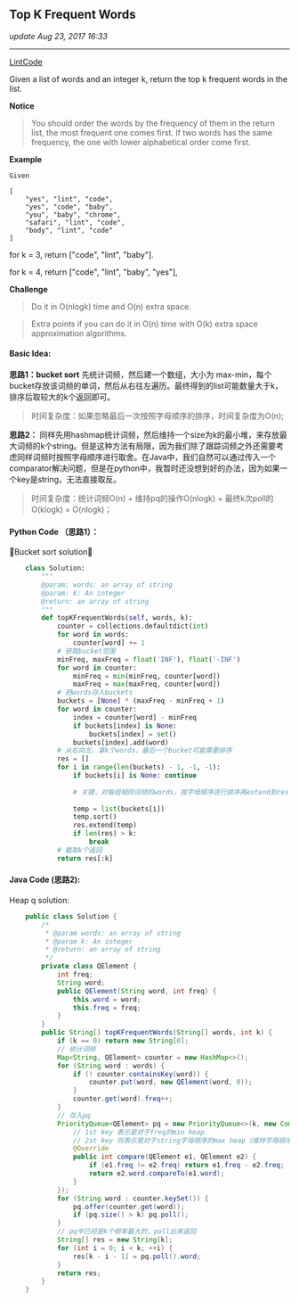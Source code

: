 ## Top K Frequent Words
_update Aug 23, 2017  16:33_

---
[LintCode](http://www.lintcode.com/en/problem/top-k-frequent-words/)

Given a list of words and an integer k, return the top k frequent words in the list.

**Notice**

>You should order the words by the frequency of them in the return list, the most frequent one comes first. If two words has the same frequency, the one with lower alphabetical order come first.


**Example**

    Given
    
    [
        "yes", "lint", "code",
        "yes", "code", "baby",
        "you", "baby", "chrome",
        "safari", "lint", "code",
        "body", "lint", "code"
    ]
for k = 3, return ["code", "lint", "baby"].

for k = 4, return ["code", "lint", "baby", "yes"],

**Challenge**
>Do it in O(nlogk) time and O(n) extra space.

>Extra points if you can do it in O(n) time with O(k) extra space approximation algorithms.

#### Basic Idea:
**思路1：bucket sort**
先统计词频，然后建一个数组，大小为 max-min，每个bucket存放该词频的单词，然后从右往左遍历。最终得到的list可能数量大于k，排序后取较大的k个返回即可。

>时间复杂度：如果忽略最后一次按照字母顺序的排序，时间复杂度为O(n);

**思路2：**
同样先用hashmap统计词频，然后维持一个size为k的最小堆，来存放最大词频的k个string。但是这种方法有局限，因为我们除了跟踪词频之外还需要考虑同样词频时按照字母顺序进行取舍。在Java中，我们自然可以通过传入一个comparator解决问题，但是在python中，我暂时还没想到好的办法，因为如果一个key是string，无法直接取反。

>时间复杂度：统计词频O(n) + 维持pq的操作O(nlogk) + 最终k次poll的O(klogk) = O(nlogk)；

#### Python Code （思路1）：
Bucket sort solution：
```python
    class Solution:
        """
        @param: words: an array of string
        @param: k: An integer
        @return: an array of string
        """
        def topKFrequentWords(self, words, k):
            counter = collections.defaultdict(int)
            for word in words:
                counter[word] += 1
            # 获取bucket范围
            minFreq, maxFreq = float('INF'), float('-INF')
            for word in counter:
                minFreq = min(minFreq, counter[word])
                maxFreq = max(maxFreq, counter[word])
            # 把words存入buckets
            buckets = [None] * (maxFreq - minFreq + 1)
            for word in counter:
                index = counter[word] - minFreq
                if buckets[index] is None:
                    buckets[index] = set()
                buckets[index].add(word)
            # 从右向左，拿k个words，最后一个bucket可能需要排序
            res = []
            for i in range(len(buckets) - 1, -1, -1):
                if buckets[i] is None: continue
                
                # 关键，对每组相同词频的words，按字母顺序进行排序再extend到res 
                
                temp = list(buckets[i])
                temp.sort()
                res.extend(temp)
                if len(res) > k:
                    break
            # 截取k个返回
            return res[:k]
```
#### Java Code (思路2):
Heap q solution:
```java
    public class Solution {
        /*
         * @param words: an array of string
         * @param k: An integer
         * @return: an array of string
         */
        private class QElement {
            int freq;
            String word;
            public QElement(String word, int freq) {
                this.word = word;
                this.freq = freq;
            }
        }
        public String[] topKFrequentWords(String[] words, int k) {
            if (k == 0) return new String[0];
            // 统计词频
            Map<String, QElement> counter = new HashMap<>();
            for (String word : words) {
                if (! counter.containsKey(word)) {
                    counter.put(word, new QElement(word, 0));
                }
                counter.get(word).freq++;
            }
            // 存入pq
            PriorityQueue<QElement> pq = new PriorityQueue<>(k, new Comparator<QElement>(){
                // 1st key 表示是对于freq的min heap
                // 2st key 则表示是对于string字母顺序的max heap（维持字母顺序最小的word的集合）
                @Override
                public int compare(QElement e1, QElement e2) {
                    if (e1.freq != e2.freq) return e1.freq - e2.freq;
                    return e2.word.compareTo(e1.word);
                }
            });
            for (String word : counter.keySet()) {
                pq.offer(counter.get(word));
                if (pq.size() > k) pq.poll();
            }
            // pq中已经是k个频率最大的，poll出来返回
            String[] res = new String[k];
            for (int i = 0; i < k; ++i) {
                res[k - i - 1] = pq.poll().word;
            }
            return res;
        }
    }
```